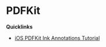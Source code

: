 # PDFKit

**Quicklinks**
- [iOS PDFKit Ink Annotations Tutorial](https://medium.com/better-programming/ios-pdfkit-ink-annotations-tutorial-4ba19b474dce)

